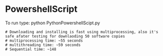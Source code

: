 # PowershellScript
To run type: python PythonPowershellScipt.py

    # Downloading and installing is fast using multiprocessing, also it's safe afater testing for downlaoding 50 software copies
    # multiprocessing time: ~55 seconds
    # multithreading time: ~59 seconds
    # Sequential time: ~148